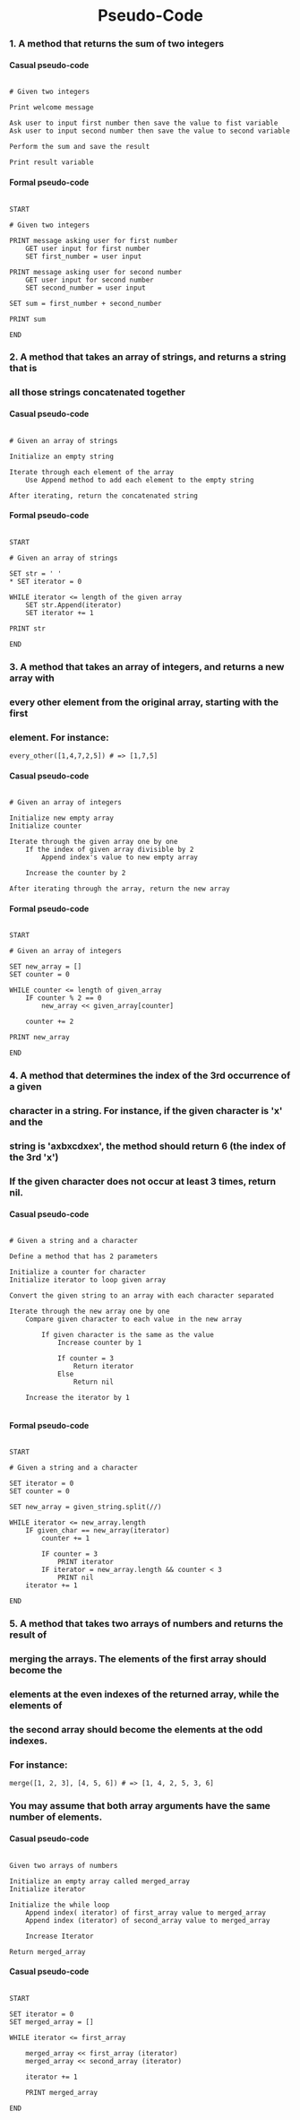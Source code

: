 
# <center> Pseudo-Code </center>

### 1. A method that returns the sum of two integers

#### Casual pseudo-code

```

# Given two integers

Print welcome message

Ask user to input first number then save the value to fist variable
Ask user to input second number then save the value to second variable

Perform the sum and save the result

Print result variable

```

#### Formal pseudo-code

```

START

# Given two integers

PRINT message asking user for first number
    GET user input for first number
    SET first_number = user input
    
PRINT message asking user for second number
    GET user input for second number
    SET second_number = user input
    
SET sum = first_number + second_number

PRINT sum 

END

```

### 2. A method that takes an array of strings, and returns a string that is  
### all those strings concatenated together

#### Casual pseudo-code

```

# Given an array of strings

Initialize an empty string

Iterate through each element of the array
    Use Append method to add each element to the empty string
    
After iterating, return the concatenated string

```

#### Formal pseudo-code

```

START

# Given an array of strings

SET str = ' '
* SET iterator = 0

WHILE iterator <= length of the given array
    SET str.Append(iterator)
    SET iterator += 1
    
PRINT str

END

```

### 3. A method that takes an array of integers, and returns a new array with  
### every other element from the original array, starting with the first  
### element. For instance:


`every_other([1,4,7,2,5]) # => [1,7,5]`


#### Casual pseudo-code

```

# Given an array of integers

Initialize new empty array
Initialize counter

Iterate through the given array one by one
    If the index of given array divisible by 2
        Append index's value to new empty array
        
    Increase the counter by 2
    
After iterating through the array, return the new array

```

#### Formal pseudo-code

```

START

# Given an array of integers

SET new_array = []
SET counter = 0

WHILE counter <= length of given_array
    IF counter % 2 == 0
        new_array << given_array[counter]
        
    counter += 2
    
PRINT new_array

END

```

### 4. A method that determines the index of the 3rd occurrence of a given  
### character in a string. For instance, if the given character is 'x' and the  
### string is 'axbxcdxex', the method should return 6 (the index of the 3rd 'x')  
### If the given character does not occur at least 3 times, return nil.

#### Casual pseudo-code

```

# Given a string and a character

Define a method that has 2 parameters

Initialize a counter for character
Initialize iterator to loop given array

Convert the given string to an array with each character separated

Iterate through the new array one by one
    Compare given character to each value in the new array
    
        If given character is the same as the value
            Increase counter by 1
            
            If counter = 3
                Return iterator
            Else 
                Return nil
            
    Increase the iterator by 1
    
```

#### Formal pseudo-code

```

START

# Given a string and a character

SET iterator = 0
SET counter = 0

SET new_array = given_string.split(//)

WHILE iterator <= new_array.length
    IF given_char == new_array(iterator)
        counter += 1
        
        IF counter = 3
            PRINT iterator
        IF iterator = new_array.length && counter < 3
            PRINT nil
    iterator += 1

END

```

### 5. A method that takes two arrays of numbers and returns the result of  
### merging the arrays. The elements of the first array should become the  
### elements at the even indexes of the returned array, while the elements of  
### the second array should become the elements at the odd indexes.  
### For instance:

`merge([1, 2, 3], [4, 5, 6]) # => [1, 4, 2, 5, 3, 6]`

### You may assume that both array arguments have the same number of elements.

#### Casual pseudo-code

```

Given two arrays of numbers

Initialize an empty array called merged_array
Initialize iterator

Initialize the while loop
    Append index( iterator) of first_array value to merged_array
    Append index (iterator) of second_array value to merged_array
   
    Increase Iterator
    
Return merged_array

```

#### Casual pseudo-code

```

START

SET iterator = 0
SET merged_array = []

WHILE iterator <= first_array

    merged_array << first_array (iterator)
    merged_array << second_array (iterator)
    
    iterator += 1
    
    PRINT merged_array
    
END

```
